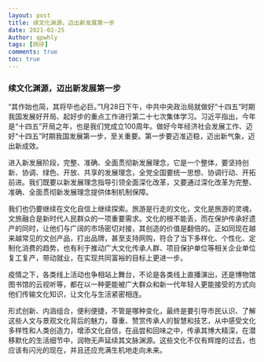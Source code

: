 ```yaml
---
layout: post
title: 续文化渊源，迈出新发展第一步
date: 2021-02-25
Author: qpwhly 
tags: [网评]
comments: true
toc: true
---
```

### **续文化渊源，迈出新发展第一步**



“其作始也简，其将毕也必巨。”1月28日下午，中共中央政治局就做好“十四五”时期我国发展好开局、起好步的重点工作进行第二十七次集体学习。习近平指出，今年是“十四五”开局之年，也是我们党成立100周年。做好今年经济社会发展工作、迈好“十四五”时期我国发展第一步，至关重要。第一步要迈准迈稳，迈出新气象，迈出新成效。

进入新发展阶段，完整、准确、全面贯彻新发展理念，它是一个整体，要坚持创新、协调、绿色、开放、共享的发展理念，全党全国要统一思想、协调行动、开拓前进。我们既要以新发展理念指导引领全面深化改革，又要通过深化改革为完整、准确、全面贯彻新发展理念提供体制机制保障。

我们也仍要继续在文化自信上继续探索。旅游是行走的文化，文化是旅游的灵魂，文旅融合是新时代人民群众的一项重要需求。文化的根不能丢，而在保护传承好遗产的同时，让他们与广阔的市场密切对接，其创造的价值是翻倍的。正如同现在越来越常见的文创产品，打出品牌，甚至支持网购，符合了当下多样化、个性化、定制化消费的趋势，也有利于推动广大文化传承人群、项目保护单位等相关企业单位复工复产，带动就业，在实现共同富裕的目标上更进一步。

疫情之下，各类线上活动也争相站上舞台，不论是各类线上直播演出，还是博物馆图书馆的云视听等，都在以一种更能被广大群众和新一代年轻人更能接受的方式向他们传输文化知识，让文化与生活紧密相连。

形式创新、内涵组合，便利便捷，不管是哪种变化，最终是要引导市民认识、了解这些人文与景观文化背后的魅力，尊重、赞赏传承人的智慧和技艺，从中感受文化多样性和人类创造力，增添文化自信，在品尝和回味之中，传承其博大精深，在潜移默化的生活细节中，润物无声延续其文脉渊源。这些文化不仅有辉煌的过去，也应该有闪光的现在，并且还应充满生机地走向未来。
